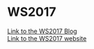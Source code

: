# WS2017

[Link to the WS2017 Blog](https://wasserschlachtsimulator.blogspot.ch/)  
[Link to the WS2017 website](ws2017group.github.io)  
